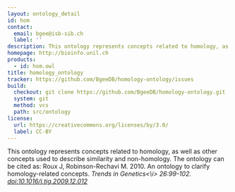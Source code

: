 ```yaml
---
layout: ontology_detail
id: hom
contact:
  email: bgee@isb-sib.ch
  label: ''
description: This ontology represents concepts related to homology, as well as other concepts used to describe similarity and non-homology.
homepage: http://bioinfo.unil.ch
products:
  - id: hom.owl
title: homology_ontology
tracker: https://github.com/BgeeDB/homology-ontology/issues
build:
  checkout: git clone https://github.com/BgeeDB/homology-ontology.git
  system: git
  method: vcs
  path: src/ontology
license:
  url: https://creativecommons.org/licenses/by/3.0/
  label: CC-BY 
---
```


This ontology represents concepts related to homology, as well as other concepts used to describe similarity and non-homology. 
The ontology can be cited as:
Roux J, Robinson-Rechavi M. 2010. An ontology to clarify homology-related concepts. <i>Trends in Genetics<\i> 26:99-102. <a href="http://dx.doi.org/10.1016/j.tig.2009.12.012">doi:10.1016/j.tig.2009.12.012</a>
